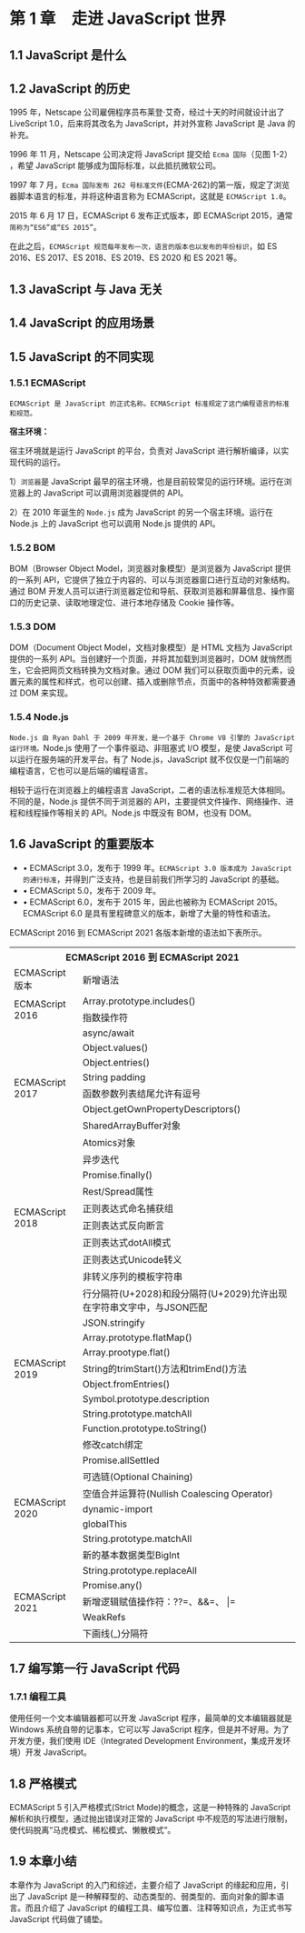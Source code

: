 # 第 1 章　走进 JavaScript 世界

## 1.1 JavaScript 是什么

## 1.2 JavaScript 的历史

1995 年，Netscape 公司雇佣程序员布莱登·艾奇，经过十天的时间就设计出了 LiveScript 1.0，后来将其改名为 JavaScript，并对外宣称 JavaScript 是 Java 的补充。

1996 年 11 月，Netscape 公司决定将 JavaScript 提交给 `Ecma 国际`（见图 1-2）​，希望 JavaScript 能够成为国际标准，以此抵抗微软公司。

1997 年 7 月，`Ecma 国际发布 262 号标准文件`(ECMA-262)的第一版，规定了浏览器脚本语言的标准，并将这种语言称为 ECMAScript，这就是 `ECMAScript 1.0`。

2015 年 6 月 17 日，ECMAScript 6 发布正式版本，即 ECMAScript 2015，通常`简称为“ES6”或“ES 2015”`​。

在此之后，`ECMAScript 规范每年发布一次，语言的版本也以发布的年份标识`，如 ES 2016、ES 2017、ES 2018、ES 2019、ES 2020 和 ES 2021 等。

## 1.3 JavaScript 与 Java 无关

## 1.4 JavaScript 的应用场景

## 1.5 JavaScript 的不同实现

### 1.5.1 ECMAScript

`ECMAScript 是 JavaScript 的正式名称。ECMAScript 标准规定了这门编程语言的标准和规范。`

**宿主环境：**

宿主环境就是运行 JavaScript 的平台，负责对 JavaScript 进行解析编译，以实现代码的运行。

1）`浏览器`是 JavaScript 最早的宿主环境，也是目前较常见的运行环境。运行在浏览器上的 JavaScript 可以调用浏览器提供的 API。

2）在 2010 年诞生的 `Node.js` 成为 JavaScript 的另一个宿主环境。运行在 Node.js 上的 JavaScript 也可以调用 Node.js 提供的 API。

### 1.5.2 BOM

BOM（Browser Object Model，浏览器对象模型）是浏览器为 JavaScript 提供的一系列 API，它提供了独立于内容的、可以与浏览器窗口进行互动的对象结构。通过 BOM 开发人员可以进行浏览器定位和导航、获取浏览器和屏幕信息、操作窗口的历史记录、读取地理定位、进行本地存储及 Cookie 操作等。

### 1.5.3 DOM

DOM（Document Object Model，文档对象模型）是 HTML 文档为 JavaScript 提供的一系列 API。当创建好一个页面，并将其加载到浏览器时，DOM 就悄然而生，它会把网页文档转换为文档对象。通过 DOM 我们可以获取页面中的元素，设置元素的属性和样式，也可以创建、插入或删除节点，页面中的各种特效都需要通过 DOM 来实现。

### 1.5.4 Node.js

`Node.js 由 Ryan Dahl 于 2009 年开发，是一个基于 Chrome V8 引擎的 JavaScript 运行环境。`Node.js 使用了一个事件驱动、非阻塞式 I/O 模型，是使 JavaScript 可以运行在服务端的开发平台。有了 Node.js，JavaScript 就不仅仅是一门前端的编程语言，它也可以是后端的编程语言。

相较于运行在浏览器上的编程语言 JavaScript，二者的语法标准规范大体相同。不同的是，Node.js 提供不同于浏览器的 API，主要提供文件操作、网络操作、进程和线程操作等相关的 API。Node.js 中既没有 BOM，也没有 DOM。

## 1.6 JavaScript 的重要版本

- • ECMAScript 3.0，发布于 1999 年。`ECMAScript 3.0 版本成为 JavaScript 的通行标准`，并得到广泛支持，也是目前我们所学习的 JavaScript 的基础。
- • ECMAScript 5.0，发布于 2009 年。
- • ECMAScript 6.0，发布于 2015 年，因此也被称为 ECMAScript 2015。ECMAScript 6.0 是具有里程碑意义的版本，新增了大量的特性和语法。

ECMAScript 2016 到 ECMAScript 2021 各版本新增的语法如下表所示。

<table>
    <tr>
        <th colspan="2">ECMAScript 2016 到 ECMAScript 2021 </th>
    </tr>
    <tr>
        <td>ECMAScript 版本</td>
        <td>新增语法</td>
    </tr>
    <tr>
        <td rowspan="2">ECMAScript 2016</td>
        <td>Array.prototype.includes()</td>
    </tr>
    <tr>
        <td>指数操作符</td>
    </tr>
    <tr>
        <td rowspan="8">ECMAScript 2017</td>
        <td>async/await</td>
    </tr>
    <tr>
        <td>Object.values()</td>
    </tr>
    <tr>
        <td>Object.entries()</td>
    </tr>
    <tr>
        <td>String padding</td>
    </tr>
    <tr>
        <td>函数参数列表结尾允许有逗号</td>
    </tr>
    <tr>
        <td>Object.getOwnPropertyDescriptors()</td>
    </tr>
    <tr>
        <td>SharedArrayBuffer对象</td>
    </tr>
    <tr>
        <td>Atomics对象</td>
    </tr>
    <tr>
        <td rowspan="8">ECMAScript 2018</td>
        <td>异步迭代</td>
    </tr>
    <tr>
        <td>Promise.finally()</td>
    </tr>
    <tr>
        <td>Rest/Spread属性</td>
    </tr>
    <tr>
        <td>正则表达式命名捕获组</td>
    </tr>
    <tr>
        <td>正则表达式反向断言</td>
    </tr>
    <tr>
        <td>正则表达式dotAll模式</td>
    </tr>
    <tr>
        <td>正则表达式Unicode转义</td>
    </tr>
    <tr>
        <td>非转义序列的模板字符串</td>
    </tr>
    <tr>
        <td rowspan="10">ECMAScript 2019</td>
        <td>行分隔符(U+2028)和段分隔符(U+2029)允许出现在字符串文字中，与JSON匹配</td>
    </tr>
    <tr>
        <td>JSON.stringify</td>
    </tr>
    <tr>
        <td>Array.prototype.flatMap()</td>
    </tr>
    <tr>
        <td>Array.prootype.flat()</td>
    </tr>
    <tr>
        <td>String的trimStart()方法和trimEnd()方法</td>
    </tr>
    <tr>
        <td>Object.fromEntries()</td>
    </tr>
    <tr>
        <td>Symbol.prototype.description</td>
    </tr>
    <tr>
        <td>String.prototype.matchAll</td>
    </tr>
    <tr>
        <td>Function.prototype.toString()</td>
    </tr>
    <tr>
        <td>修改catch绑定</td>
    </tr>
    <tr>
        <td rowspan="7">ECMAScript 2020</td>
        <td>Promise.allSettled</td>
    </tr>
    <tr>
        <td>可选链(Optional Chaining)</td>
    </tr>
    <tr>
        <td>空值合并运算符(Nullish Coalescing Operator)</td>
    </tr>
    <tr>
        <td>dynamic-import</td>
    </tr>
    <tr>
        <td>globalThis</td>
    </tr>
    <tr>
        <td>String.prototype.matchAll</td>
    </tr>
    <tr>
        <td>新的基本数据类型BigInt</td>
    </tr>
    <tr>
        <td rowspan="5">ECMAScript 2021</td>
        <td>String.prototype.replaceAll</td>
    </tr>
    <tr>
        <td>Promise.any()</td>
    </tr>
    <tr>
        <td>新增逻辑赋值操作符：??=、&&=、 |=</td>
    </tr>
    <tr>
        <td>WeakRefs</td>
    </tr>
    <tr>
        <td>下画线(_)分隔符</td>
    </tr>
</table>

## 1.7 编写第一行 JavaScript 代码

### 1.7.1 编程工具

使用任何一个文本编辑器都可以开发 JavaScript 程序，最简单的文本编辑器就是 Windows 系统自带的记事本，它可以写 JavaScript 程序，但是并不好用。为了开发方便，我们使用 IDE（Integrated Development Environment，集成开发环境）开发 JavaScript。

## 1.8 严格模式

ECMAScript 5 引入严格模式(Strict Mode)的概念，这是一种特殊的 JavaScript 解析和执行模型，通过抛出错误对正常的 JavaScript 中不规范的写法进行限制，使代码脱离“马虎模式、稀松模式、懒散模式”​。

## 1.9 本章小结

本章作为 JavaScript 的入门和综述，主要介绍了 JavaScript 的缘起和应用，引出了 JavaScript 是一种解释型的、动态类型的、弱类型的、面向对象的脚本语言。而且介绍了 JavaScript 的编程工具、编写位置、注释等知识点，为正式书写 JavaScript 代码做了铺垫。
